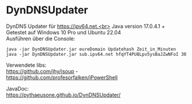 # DynDNSUpdater
DynDNS Updater für https://ipv64.net.<br>
Java version 17.0.4.1 +<br>
Getestet auf Windows 10 Pro und Ubuntu 22.04 <br>
Ausführen über die Console:
```
java -jar DynDNSUpdater.jar eureDomain Updatehash Zeit_in_Minuten
java -jar DynDNSUpdater.jar sub.ipv64.net hfqYT4PU8Lpv5ysBaJZwNFoI 30
```
Verwendete libs:<br> https://github.com/jhy/jsoup  -  https://github.com/profesorfalken/jPowerShell<br>

JavaDoc:<br> https://pythaeusone.github.io/DynDNSUpdater/
